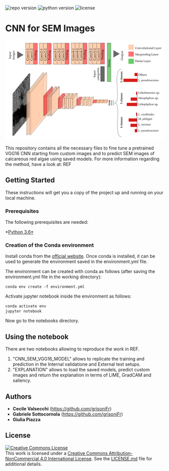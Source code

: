 ![repo version](https://img.shields.io/badge/Version-v.%201.1-green)
![python version](https://img.shields.io/badge/python-v.2.6-blue)
![license](https://img.shields.io/badge/license-CC_BY_4.0-orange)

# CNN for SEM Images

![Screenshot](VGG16_CNNSEM.png)

This repository contains all the necessary files to fine tune a pretrained VGG16 CNN starting from custom images and to predict SEM images of calcareous red algae using saved models.
For more information regarding the method, have a look at:
REF

## Getting Started

These instructions will get you a copy of the project up and running on your local machine.

### Prerequisites

The following prerequisites are needed:

*[Python 3.6*](https://www.python.org/download/releases/3.6/)


### Creation of the Conda environment

Install conda from the [official website](https://www.anaconda.com/download/). Once conda is installed, it can be used to generate the environment saved in the environment.yml file.

The environment can be created with conda as follows (after saving the environment.yml file in the working directory):
```
conda env create -f environment.yml
```
Activate jupyter notebook inside the environment as follows:

```
conda activate env
jupyter notebook
```
Now go to the notebooks directory.

## Using the notebook
There are two notebooks allowing to reproduce the work in REF.
1. "CNN_SEM_VGG16_MODEL" allows to replicate the training and prediction in the Internal validatione and External test setups.
2. "EXPLANATION" allows to load the saved models, predict custom images and return the explanation in terms of LIME, GradCAM and saliency.


## Authors

* **Cecile Valsecchi** (https://github.com/grisoniFr)
* **Gabriele Sottocornola** (https://github.com/grisoniFr)
* **Giulia Piazza**

## License

<a rel="license" href="http://creativecommons.org/licenses/by-nc/4.0/"><img alt="Creative Commons License" style="border-width:0" src="https://i.creativecommons.org/l/by-nc/4.0/88x31.png" /></a><br />This work is licensed under a <a rel="license" href="http://creativecommons.org/licenses/by-nc/4.0/">Creative Commons Attribution-NonCommercial 4.0 International License</a>.
See the [LICENSE.md](LICENSE.md) file for additional details. 

